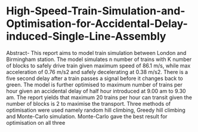 # High-Speed-Train-Simulation-and-Optimisation-for-Accidental-Delay-induced-Single-Line-Assembly
Abstract- This report aims to model train simulation between London and Birmingham station. The model simulates n number of trains with K number of blocks to safely drive train given maximum speed of 86.1 m/s, while max acceleration of 0.76 m/s2 and safely decelerating at 0.38 m/s2. There is a five second delay after a train passes a signal before it changes back to green. The model is further optimised to maximum number of trains per hour given an accidental delay of half hour introduced at 9.00 am to 9.30 am. The report yields that maximum 20 trains per hour can transit given the number of blocks is 2 to maximise the transport. Three methods of optimisation were used namely random hill climbing, Greedy hill climbing and Monte-Carlo simulation. Monte-Carlo gave the best result for optimisation on all three
